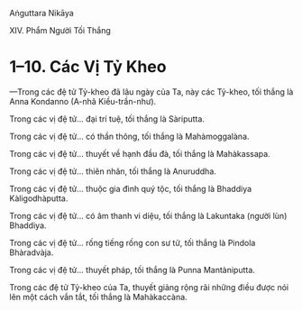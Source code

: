 Aṅguttara Nikāya

XIV. Phẩm Người Tối Thắng

# 1–10. Các Vị Tỷ Kheo

—Trong các đệ tử Tỷ-kheo đã lâu ngày của Ta, này các Tỷ-kheo, tối thắng là Anna Kondanno (A-nhã Kiều-trần-như).

Trong các vị đệ tử... đại trí tuệ, tối thắng là Sàriputta.

Trong các vị đệ tử... có thần thông, tối thắng là Mahàmoggalàna.

Trong các vị đệ tử... thuyết về hạnh đầu đà, tối thắng là Mahàkassapa.

Trong các vị đệ tử... thiên nhãn, tối thắng là Anuruddha.

Trong các vị đệ tử... thuộc gia đình quý tộc, tối thắng là Bhaddiya Kàligodhàputta.

Trong các vị đệ tử... có âm thanh vi diệu, tối thắng là Lakuntaka (người lùn) Bhaddiya.

Trong các vị đệ tử... rống tiếng rống con sư tử, tối thắng là Pindola Bhàradvàja.

Trong các vị đệ tử... thuyết pháp, tối thắng là Punna Mantàniputta.

Trong các đệ tử Tỷ-kheo của Ta, thuyết giảng rộng rãi những điều được nói lên một cách vắn tắt, tối thắng là Mahàkaccàna.

